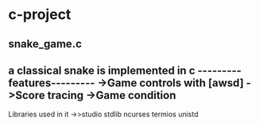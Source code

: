 # c-project
## snake_game.c
a classical snake is implemented in c 
---------features---------
 ->Game controls with [awsd]
 ->Score tracing 
 ->Game condition   
--------------------------
Libraries used in it
 ->>studio stdlib ncurses termios unistd
 

